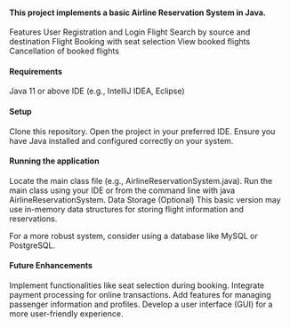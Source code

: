 #### This project implements a basic Airline Reservation System in Java.

Features
User Registration and Login
Flight Search by source and destination
Flight Booking with seat selection 
View booked flights 
Cancellation of booked flights 

#### Requirements
Java 11 or above
IDE (e.g., IntelliJ IDEA, Eclipse)

#### Setup
Clone this repository.
Open the project in your preferred IDE.
Ensure you have Java installed and configured correctly on your system.

#### Running the application
Locate the main class file (e.g., AirlineReservationSystem.java).
Run the main class using your IDE or from the command line with java AirlineReservationSystem.
Data Storage (Optional)
This basic version may use in-memory data structures for storing flight information and reservations.

For a more robust system, consider using a database like MySQL or PostgreSQL.

#### Future Enhancements
Implement functionalities like seat selection during booking.
Integrate payment processing for online transactions.
Add features for managing passenger information and profiles.
Develop a user interface (GUI) for a more user-friendly experience.
